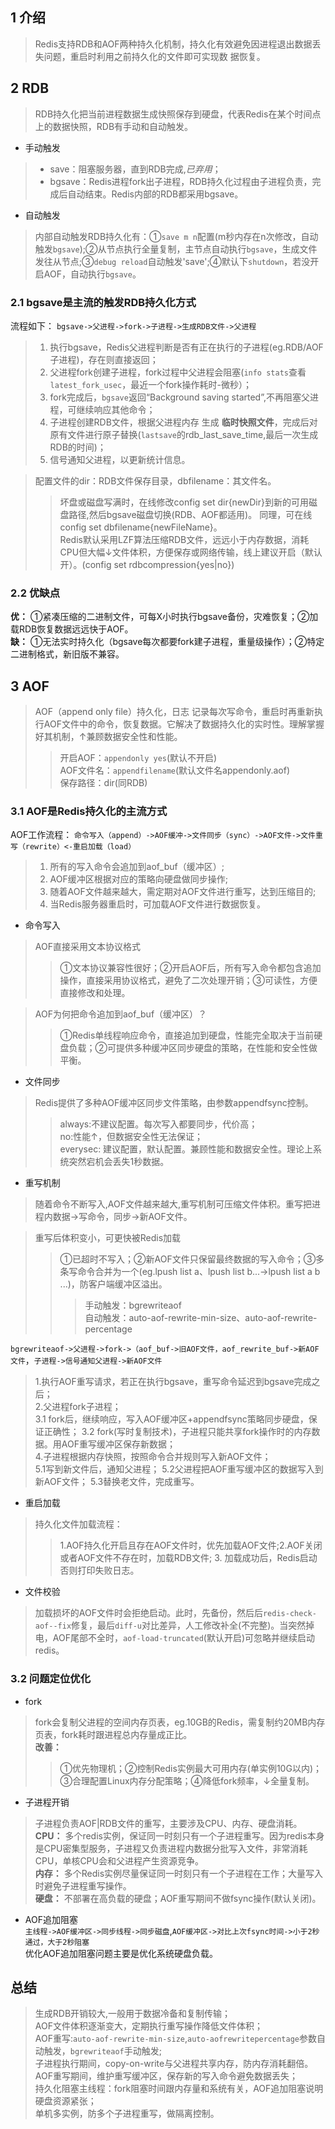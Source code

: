 ## 1 介绍
>Redis支持RDB和AOF两种持久化机制，持久化有效避免因进程退出数据丢失问题，重启时利用之前持久化的文件即可实现数
据恢复。
## 2 RDB
>RDB持久化把当前进程数据生成快照保存到硬盘，代表Redis在某个时间点上的数据快照，RDB有手动和自动触发。
- 手动触发
>- save：阻塞服务器，直到RDB完成,*已弃用*；
>- bgsave：Redis进程fork出子进程，RDB持久化过程由子进程负责，完成后自动结束。Redis内部的RDB都采用bgsave。
- 自动触发
>内部自动触发RDB持久化有：①`save m n`配置(m秒内存在n次修改，自动触发`bgsave`);②从节点执行全量复制，主节点自动执行`bgsave`，生成文件发往从节点;③`debug reload`自动触发'save';④默认下`shutdown`，若没开启AOF，自动执行`bgsave`。

### 2.1 bgsave是主流的触发RDB持久化方式
流程如下：
`bgsave->父进程->fork->子进程->生成RDB文件->父进程`
>1. 执行bgsave，Redis父进程判断是否有正在执行的子进程(eg.RDB/AOF子进程)，存在则直接返回；
>2. 父进程fork创建子进程，fork过程中父进程会阻塞(`info stats`查看`latest_fork_usec`，最近一个fork操作耗时-微秒）；
>3. fork完成后，`bgsave`返回“Background saving started”,不再阻塞父进程，可继续响应其他命令；
>4. 子进程创建RDB文件，根据父进程内存 生成 **临时快照文件**，完成后对原有文件进行原子替换(`lastsave`的rdb_last_save_time,最后一次生成RDB的时间)；
>5. 信号通知父进程，以更新统计信息。

>配置文件的dir：RDB文件保存目录，dbfilename：其文件名。
>>坏盘或磁盘写满时，在线修改config set dir{newDir}到新的可用磁盘路径,然后bgsave磁盘切换(RDB、AOF都适用)。
同理，可在线config set dbfilename{newFileName}。  
>Redis默认采用LZF算法压缩RDB文件，远远小于内存数据，消耗CPU但大幅↓文件体积，方便保存或网络传输，线上建议开启（默认开）。(config set rdbcompression{yes|no})
### 2.2 优缺点
**优：** ①紧凑压缩的二进制文件，可每X小时执行bgsave备份，灾难恢复；②加载RDB恢复数据远远快于AOF。  
**缺：** ①无法实时持久化（bgsave每次都要fork建子进程，重量级操作）；②特定二进制格式，新旧版不兼容。

## 3 AOF
>AOF（append only file）持久化，日志 记录每次写命令，重启时再重新执行AOF文件中的命令，恢复数据。它解决了数据持久化的实时性。理解掌握好其机制，↑兼顾数据安全性和性能。  
>>开启AOF：`appendonly yes`(默认不开启)  
AOF文件名：`appendfilename`(默认文件名appendonly.aof)  
保存路径：dir(同RDB)  
### 3.1 **AOF是Redis持久化的主流方式**  
AOF工作流程：
`命令写入（append）->AOF缓冲->文件同步（sync）->AOF文件->文件重写（rewrite）<-重启加载（load）`
>1. 所有的写入命令会追加到aof_buf（缓冲区）;
>1. AOF缓冲区根据对应的策略向硬盘做同步操作;
>1. 随着AOF文件越来越大，需定期对AOF文件进行重写，达到压缩目的;
>1. 当Redis服务器重启时，可加载AOF文件进行数据恢复。
- 命令写入  
>AOF直接采用文本协议格式
>>①文本协议兼容性很好；②开启AOF后，所有写入命令都包含追加操作，直接采用协议格式，避免了二次处理开销；③可读性，方便直接修改和处理。

>AOF为何把命令追加到aof_buf（缓冲区）？
>>①Redis单线程响应命令，直接追加到硬盘，性能完全取决于当前硬盘负载；②可提供多种缓冲区同步硬盘的策略，在性能和安全性做平衡。
- 文件同步  
>Redis提供了多种AOF缓冲区同步文件策略，由参数appendfsync控制。
>>always:不建议配置。每次写入都要同步，代价高；  
no:性能↑，但数据安全性无法保证；  
everysec:  建议配置，默认配置。兼顾性能和数据安全性。理论上系统突然宕机会丢失1秒数据。
- 重写机制
>随着命令不断写入,AOF文件越来越大,重写机制可压缩文件体积。重写把进程内数据->写命令，同步->新AOF文件。

>重写后体积变小，可更快被Redis加载
>>①已超时不写入；②新AOF文件只保留最终数据的写入命令；③多条写命令合并为一个(eg.lpush list a、lpush list b...->lpush list a b ...)，防客户端缓冲区溢出。
>>>手动触发：bgrewriteaof  
自动触发：auto-aof-rewrite-min-size、auto-aof-rewrite-percentage

`bgrewriteaof->父进程->fork->（aof_buf->旧AOF文件，aof_rewrite_buf->新AOF文件`，`子进程->信号通知父进程->新AOF文件`
>1.执行AOF重写请求，若正在执行bgsave，重写命令延迟到bgsave完成之后；  
2.父进程fork子进程；  
3.1 fork后，继续响应，写入AOF缓冲区+appendfsync策略同步硬盘，保证正确性；  3.2 fork(写时复制技术)，子进程只能共享fork操作时的内存数据。用AOF重写缓冲区保存新数据；  
4.子进程根据内存快照，按照命令合并规则写入新AOF文件；  
5.1写到新文件后，通知父进程；
5.2父进程把AOF重写缓冲区的数据写入到新AOF文件；
5.3替换老文件，完成重写。
- 重启加载  
>持久化文件加载流程：
>>1.AOF持久化开启且存在AOF文件时，优先加载AOF文件;2.AOF关闭或者AOF文件不存在时，加载RDB文件;  3. 加载成功后，Redis启动否则打印失败日志。
- 文件校验
>加载损坏的AOF文件时会拒绝启动。此时，先备份，然后后`redis-check-aof--fix`修复，最后`diff-u`对比差异，人工修改补全(不完整)。当突然掉电，AOF尾部不全时，`aof-load-truncated`(默认开启)可忽略并继续启动redis。
### 3.2 问题定位优化
- fork
>fork会复制父进程的空间内存页表，eg.10GB的Redis，需复制约20MB内存页表，fork耗时跟进程总内存量成正比。  
**改善：**
>>①优先物理机；②控制Redis实例最大可用内存(单实例10G以内)；③合理配置Linux内存分配策略；④降低fork频率，↓全量复制。
- 子进程开销
>子进程负责AOF|RDB文件的重写，主要涉及CPU、内存、硬盘消耗。  
**CPU：**
多个redis实例，保证同一时刻只有一个子进程重写。因为redis本身是CPU密集型服务，子进程又负责进程内数据分批写入文件，非常消耗CPU，单核CPU会和父进程产生资源竞争。  
**内存：** 
多个Redis实例尽量保证同一时刻只有一个子进程在工作；大量写入时避免子进程重写操作。  
**硬盘：** 
不部署在高负载的硬盘；AOF重写期间不做fsync操作(默认关闭)。
- AOF追加阻塞  
`主线程->AOF缓冲区->同步线程->同步磁盘`,`AOF缓冲区->对比上次fsync时间->小于2秒通过，大于2秒阻塞`  
优化AOF追加阻塞问题主要是优化系统硬盘负载。
## 总结  
>生成RDB开销较大,一般用于数据冷备和复制传输；  
AOF文件体积逐渐变大，定期执行重写操作降低文件体积；  
AOF重写:`auto-aof-rewrite-min-size`,`auto-aofrewritepercentage`参数自动触发，`bgrewriteaof`手动触发;  
子进程执行期间，copy-on-write与父进程共享内存，防内存消耗翻倍。AOF重写期间，维护重写缓冲区，保存新的写入命令避免数据丢失；  
持久化阻塞主线程：fork阻塞时间跟内存量和系统有关，AOF追加阻塞说明硬盘资源紧张；  
单机多实例，防多个子进程重写，做隔离控制。